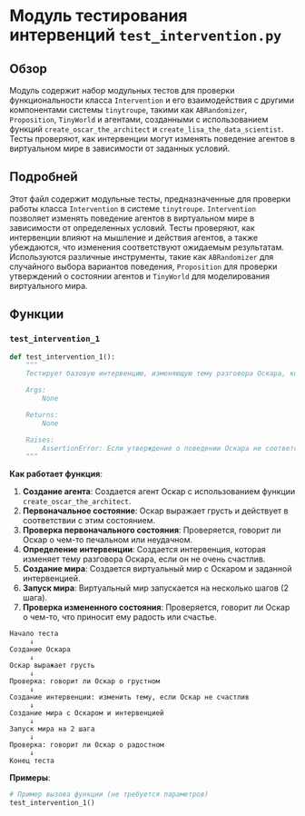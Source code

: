# Модуль тестирования интервенций `test_intervention.py`

## Обзор

Модуль содержит набор модульных тестов для проверки функциональности класса `Intervention` и его взаимодействия с другими компонентами системы `tinytroupe`, такими как `ABRandomizer`, `Proposition`, `TinyWorld` и агентами, созданными с использованием функций `create_oscar_the_architect` и `create_lisa_the_data_scientist`. Тесты проверяют, как интервенции могут изменять поведение агентов в виртуальном мире в зависимости от заданных условий.

## Подробней

Этот файл содержит модульные тесты, предназначенные для проверки работы класса `Intervention` в системе `tinytroupe`. `Intervention` позволяет изменять поведение агентов в виртуальном мире в зависимости от определенных условий. Тесты проверяют, как интервенции влияют на мышление и действия агентов, а также убеждаются, что изменения соответствуют ожидаемым результатам. Используются различные инструменты, такие как `ABRandomizer` для случайного выбора вариантов поведения, `Proposition` для проверки утверждений о состоянии агентов и `TinyWorld` для моделирования виртуального мира.

## Функции

### `test_intervention_1`

```python
def test_intervention_1():
    """
    Тестирует базовую интервенцию, изменяющую тему разговора Оскара, когда он грустит.

    Args:
        None

    Returns:
        None

    Raises:
        AssertionError: Если утверждение о поведении Оскара не соответствует ожидаемому.
    """
```

**Как работает функция**:

1. **Создание агента**: Создается агент Оскар с использованием функции `create_oscar_the_architect`.
2. **Первоначальное состояние**: Оскар выражает грусть и действует в соответствии с этим состоянием.
3. **Проверка первоначального состояния**: Проверяется, говорит ли Оскар о чем-то печальном или неудачном.
4. **Определение интервенции**: Создается интервенция, которая изменяет тему разговора Оскара, если он не очень счастлив.
5. **Создание мира**: Создается виртуальный мир с Оскаром и заданной интервенцией.
6. **Запуск мира**: Виртуальный мир запускается на несколько шагов (2 шага).
7. **Проверка измененного состояния**: Проверяется, говорит ли Оскар о чем-то, что приносит ему радость или счастье.

```
Начало теста
     ↓
Создание Оскара
     ↓
Оскар выражает грусть
     ↓
Проверка: говорит ли Оскар о грустном
     ↓
Создание интервенции: изменить тему, если Оскар не счастлив
     ↓
Создание мира с Оскаром и интервенцией
     ↓
Запуск мира на 2 шага
     ↓
Проверка: говорит ли Оскар о радостном
     ↓
Конец теста
```

**Примеры**:

```python
# Пример вызова функции (не требуется параметров)
test_intervention_1()